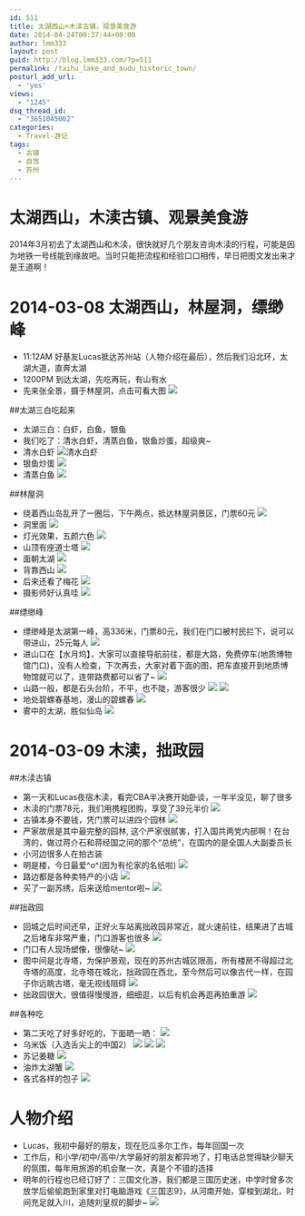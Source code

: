```yaml
---
id: 511
title: 太湖西山+木渎古镇，观景美食游
date: 2014-04-24T00:37:44+00:00
author: lmm333
layout: post
guid: http://blog.lmm333.com/?p=511
permalink: /taihu_lake_and_mudu_historic_town/
posturl_add_url:
  - 'yes'
views:
  - "1245"
dsq_thread_id:
  - "3651045062"
categories:
  - Travel-游记
tags:
  - 古镇
  - 自驾
  - 苏州
---
```

# 太湖西山，木渎古镇、观景美食游
2014年3月初去了太湖西山和木渎，很快就好几个朋友咨询木渎的行程，可能是因为地铁一号线能到缘故吧。当时只能把流程和经验口口相传，早日把图文发出来才是王道啊！

# 2014-03-08 太湖西山，林屋洞，缥缈峰
- 11:12AM 好基友Lucas抵达苏州站（人物介绍在最后），然后我们沿北环，太湖大道，直奔太湖
- 1200PM 到达太湖，先吃再玩，有山有水
- 先来张全景，摄于林屋洞，点击可看大图
[![](../images/2014-04-24-taihu_lake_and_mudu_historic_town_01.jpg)](https://www.flickr.com/photos/77913831@N03/13102212545/)

##太湖三白吃起来
- 太湖三白：白虾，白鱼，银鱼
- 我们吃了：清水白虾，清蒸白鱼，银鱼炒蛋，超级爽~
- 清水白虾
![清水白虾](../images/2014-04-24-taihu_lake_and_mudu_historic_town_02.jpg)
- 银鱼炒蛋
![](../images/2014-04-24-taihu_lake_and_mudu_historic_town_03.jpg)
- 清蒸白鱼
![](../images/2014-04-24-taihu_lake_and_mudu_historic_town_04.jpg)

##林屋洞
- 绕着西山岛乱开了一圈后，下午两点，抵达林屋洞景区，门票60元
![](../images/2014-04-24-taihu_lake_and_mudu_historic_town_05.jpg)
- 洞里面
![](../images/2014-04-24-taihu_lake_and_mudu_historic_town_06.jpg)
- 灯光效果，五颜六色
![](../images/2014-04-24-taihu_lake_and_mudu_historic_town_07.jpg)
- 山顶有座道士塔
![](../images/2014-04-24-taihu_lake_and_mudu_historic_town_08.jpg)
- 面朝太湖
![](../images/2014-04-24-taihu_lake_and_mudu_historic_town_09.jpg)
- 背靠西山
![](../images/2014-04-24-taihu_lake_and_mudu_historic_town_10.jpg)
- 后来还看了梅花
![](../images/2014-04-24-taihu_lake_and_mudu_historic_town_11.jpg)
- 摄影师好认真哇
![](../images/2014-04-24-taihu_lake_and_mudu_historic_town_12.jpg)

##缥缈峰
- 缥缈峰是太湖第一峰，高336米，门票80元，我们在门口被村民拦下，说可以带进山，25元每人
![](../images/2014-04-24-taihu_lake_and_mudu_historic_town_13.jpg)
- 进山口在【水月坞】，大家可以直接导航前往，都是大路，免费停车(地质博物馆门口)，没有人检查，下次再去，大家对着下面的图，把车直接开到地质博物馆就可以了，连带路费都可以省了~
![](../images/2014-04-24-taihu_lake_and_mudu_historic_town_14.jpg)
-  山路一般，都是石头台阶，不平，也不陡，游客很少
![](../images/2014-04-24-taihu_lake_and_mudu_historic_town_15.jpg)
![](../images/2014-04-24-taihu_lake_and_mudu_historic_town_16.jpg)
- 地处碧螺春基地，漫山的碧螺春
![](../images/2014-04-24-taihu_lake_and_mudu_historic_town_17.jpg)
- 雾中的太湖，胜似仙岛
![](../images/2014-04-24-taihu_lake_and_mudu_historic_town_18.jpg)

# 2014-03-09 木渎，拙政园
##木渎古镇
- 第一天和Lucas夜宿木渎，看完CBA半决赛开始卧谈，一年半没见，聊了很多
- 木渎的门票78元，我们用携程团购，享受了39元半价
![](../images/2014-04-24-taihu_lake_and_mudu_historic_town_19.jpg)
- 古镇本身不要钱，凭门票可以进四个园林
![](../images/2014-04-24-taihu_lake_and_mudu_historic_town_20.jpg)
- 严家故居是其中最完整的园林, 这个严家很腻害，打入国共两党内部啊！在台湾的，做过蒋介石和蒋经国之间的那个“总统”，在国内的是全国人大副委员长
- 小河边很多人在拍古装
- 明是楼，今日最爱^o^(因为有伦家的名纸啦)
![](../images/2014-04-24-taihu_lake_and_mudu_historic_town_21.jpg)
- 路边都是各种卖特产的小店
![](../images/2014-04-24-taihu_lake_and_mudu_historic_town_22.jpg)
- 买了一副苏绣，后来送给mentor啦~
![](../images/2014-04-24-taihu_lake_and_mudu_historic_town_23.jpg)

##拙政园
- 回城之后时间还早，正好火车站离拙政园非常近，就火速前往，结果进了古城之后堵车非常严重，门口游客也很多
![](../images/2014-04-24-taihu_lake_and_mudu_historic_town_24.jpg)
- 门口有人现场塑像，很像哒~
![](../images/2014-04-24-taihu_lake_and_mudu_historic_town_25.jpg)
- 图中间是北寺塔，为保护景观，现在的苏州古城区限高，所有楼房不得超过北寺塔的高度，北寺塔在城北，拙政园在西北，至今然后可以像古代一样，在园子你远眺古塔，毫无视线阻碍
![](../images/2014-04-24-taihu_lake_and_mudu_historic_town_26.jpg)
- 拙政园很大，很值得慢慢游，细细逛，以后有机会再逛再拍重游
![](../images/2014-04-24-taihu_lake_and_mudu_historic_town_27.jpg)


##各种吃
- 第二天吃了好多好吃的，下面晒一晒：
![](../images/2014-04-24-taihu_lake_and_mudu_historic_town_28.jpg)
- 乌米饭（入选舌尖上的中国2）
![](../images/2014-04-24-taihu_lake_and_mudu_historic_town_29.jpg)
![](../images/2014-04-24-taihu_lake_and_mudu_historic_town_30.jpg)
![](../images/2014-04-24-taihu_lake_and_mudu_historic_town_31.jpg)
- 苏记姜糖
![](../images/2014-04-24-taihu_lake_and_mudu_historic_town_32.jpg)
- 油炸太湖蟹
![](../images/2014-04-24-taihu_lake_and_mudu_historic_town_33.jpg)
- 各式各样的包子
![](../images/2014-04-24-taihu_lake_and_mudu_historic_town_34.jpg)

# 人物介绍
- Lucas，我初中最好的朋友，现在厄瓜多尔工作，每年回国一次
- 工作后，和小学/初中/高中/大学最好的朋友都异地了，打电话总觉得缺少聊天的氛围，每年用旅游的机会聚一次，真是个不错的选择
- 明年的行程也已经订好了：三国文化游，我们都是三国历史迷，中学时曾多次放学后偷偷跑到家里对打电脑游戏《三国志9》，从河南开始，穿梭到湖北，时间充足就入川，追随刘皇叔的脚步~
![](../images/2014-04-24-taihu_lake_and_mudu_historic_town_35.jpg)